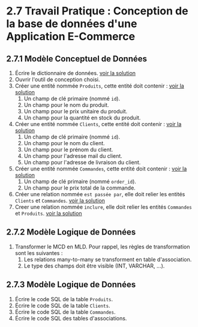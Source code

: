# 2.7 Travail Pratique : Conception de la base de données d'une Application E-Commerce

## 2.7.1 Modèle Conceptuel de Données

1. Écrire le dictionnaire de données. [voir la solution](https://github.com/HachemiH/formation-cda-bdd/tree/TPC-2.7.1.1?tab=readme-ov-file#1-écrire-le-dictionnaire-de-données)
2. Ouvrir l'outil de conception choisi.
3. Créer une entité nommée `Produits`, cette entité doit contenir : [voir la solution](https://github.com/HachemiH/formation-cda-bdd/tree/TPC-2.7.1.3?tab=readme-ov-file#3-créer-une-entité-nommée-produits)
   1. Un champ de clé primaire (nommé `id`).
   2. Un champ pour le nom du produit.
   3. Un champ pour le prix unitaire du produit.
   4. Un champ pour la quantité en stock du produit.
4. Créer une entité nommée `Clients`, cette entité doit contenir : [voir la solution](https://github.com/HachemiH/formation-cda-bdd/tree/TPC-2.7.1.4)
   1. Un champ de clé primaire (nommé `id`).
   2. Un champ pour le nom du client.
   3. Un champ pour le prénom du client.
   4. Un champ pour l'adresse mail du client.
   5. Un champ pour l'adresse de livraison du client.
5. Créer une entité nommée `Commandes`, cette entité doit contenir : [voir la solution](https://github.com/HachemiH/formation-cda-bdd/tree/TPC-2.7.1.5)
   1. Un champ de clé primaire (nommé `order_id`).
   2. Un champ pour le prix total de la commande.
6. Créer une relation nommée `est passée par`, elle doit relier les entités `Clients` et `Commandes`. [voir la solution](https://github.com/HachemiH/formation-cda-bdd/tree/TPC-2.7.1.6)
7. Creer une relation nommée `inclure`, elle doit relier les entités `Commandes` et `Produits`. [voir la solution](https://github.com/HachemiH/formation-cda-bdd/tree/TPC-2.7.1.7)

## 2.7.2 Modèle Logique de Données

1. Transformer le MCD en MLD. Pour rappel, les règles de transformation sont les suivantes :
   1. Les relations many-to-many se transforment en table d'association.
   2. Le type des champs doit être visible (INT, VARCHAR, ...).

## 2.7.3 Modèle Logique de Données

1. Écrire le code SQL de la table `Produits`.
2. Écrire le code SQL de la table `Clients`.
3. Écrire le code SQL de la table `Commandes`.
4. Écrire le code SQL des tables d'associations.